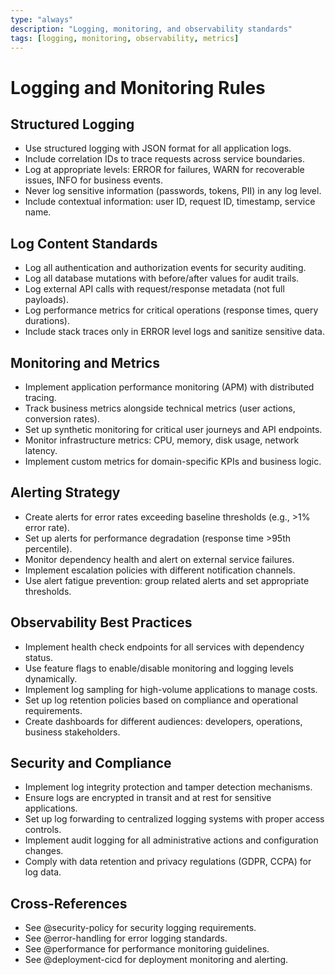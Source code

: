 ```yaml
---
type: "always"
description: "Logging, monitoring, and observability standards"
tags: [logging, monitoring, observability, metrics]
---
```


# Logging and Monitoring Rules

## Structured Logging
- Use structured logging with JSON format for all application logs.
- Include correlation IDs to trace requests across service boundaries.
- Log at appropriate levels: ERROR for failures, WARN for recoverable issues, INFO for business events.
- Never log sensitive information (passwords, tokens, PII) in any log level.
- Include contextual information: user ID, request ID, timestamp, service name.

## Log Content Standards
- Log all authentication and authorization events for security auditing.
- Log all database mutations with before/after values for audit trails.
- Log external API calls with request/response metadata (not full payloads).
- Log performance metrics for critical operations (response times, query durations).
- Include stack traces only in ERROR level logs and sanitize sensitive data.

## Monitoring and Metrics
- Implement application performance monitoring (APM) with distributed tracing.
- Track business metrics alongside technical metrics (user actions, conversion rates).
- Set up synthetic monitoring for critical user journeys and API endpoints.
- Monitor infrastructure metrics: CPU, memory, disk usage, network latency.
- Implement custom metrics for domain-specific KPIs and business logic.

## Alerting Strategy
- Create alerts for error rates exceeding baseline thresholds (e.g., >1% error rate).
- Set up alerts for performance degradation (response time >95th percentile).
- Monitor dependency health and alert on external service failures.
- Implement escalation policies with different notification channels.
- Use alert fatigue prevention: group related alerts and set appropriate thresholds.

## Observability Best Practices
- Implement health check endpoints for all services with dependency status.
- Use feature flags to enable/disable monitoring and logging levels dynamically.
- Implement log sampling for high-volume applications to manage costs.
- Set up log retention policies based on compliance and operational requirements.
- Create dashboards for different audiences: developers, operations, business stakeholders.

## Security and Compliance
- Implement log integrity protection and tamper detection mechanisms.
- Ensure logs are encrypted in transit and at rest for sensitive applications.
- Set up log forwarding to centralized logging systems with proper access controls.
- Implement audit logging for all administrative actions and configuration changes.
- Comply with data retention and privacy regulations (GDPR, CCPA) for log data.

## Cross-References
- See @security-policy for security logging requirements.
- See @error-handling for error logging standards.
- See @performance for performance monitoring guidelines.
- See @deployment-cicd for deployment monitoring and alerting.
